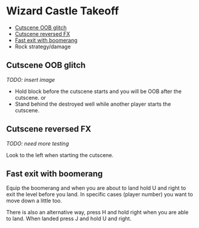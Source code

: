 # Wizard Castle Takeoff

- [Cutscene OOB glitch](#cutscene)
- [Cutscene reversed FX](#cutscene-reversed)
- [Fast exit with boomerang](#fastexit)
- Rock strategy/damage

## <a name="cutscene"></a>Cutscene OOB glitch

*TODO: insert image*

- Hold block before the cutscene starts and you will be OOB after the cutscene.
or
- Stand behind the destroyed well while another player starts the cutscene.

## <a name="cutscene-reversed"></a>Cutscene reversed FX

*TODO: need more testing*

Look to the left when starting the cutscene.

## <a name="fastexit"></a>Fast exit with boomerang

Equip the boomerang and when you are about to land hold U and right to exit the level before you land. In specific cases (player number) you want to move down a little too.

There is also an alternative way, press H and hold right when you are able to land. When landed press J and hold U and right.
